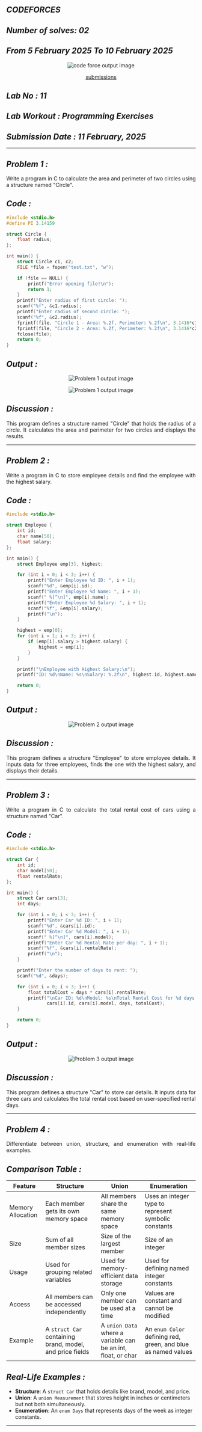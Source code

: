 ## *CODEFORCES*

## *Number of solves: 02*
## *From 5 February 2025   To        10 February 2025*
<p align="center">
<img alt="code force output image" src="https://github.com/user-attachments/assets/51d5b2e3-80ec-4a67-9ddc-fd16f6435f02"/>
<div align="center"> 
    
[submissions](https://codeforces.com/submissions/joseph)
</div>
</p>




## *Lab No : 11*

## *Lab Workout : Programming Exercises*

## *Submission Date : 11 February, 2025*

---

## *Problem 1 :*
<div align="justify"> Write a program in C to calculate the area and perimeter of two circles using a structure named "Circle". </div>

## *Code :*
~~~C
#include <stdio.h>
#define PI 3.14159

struct Circle {
    float radius;
};

int main() {
    struct Circle c1, c2;
    FILE *file = fopen("test.txt", "w");

    if (file == NULL) {
        printf("Error opening file!\n");
        return 1;
    }
    printf("Enter radius of first circle: ");
    scanf("%f", &c1.radius);
    printf("Enter radius of second circle: ");
    scanf("%f", &c2.radius);
    fprintf(file, "Circle 1 - Area: %.2f, Perimeter: %.2f\n", 3.1416*c1.radius*c1.radius, 2*3.1416*c1.radius);
    fprintf(file, "Circle 2 - Area: %.2f, Perimeter: %.2f\n", 3.1416*c2.radius*c2.radius, 2*3.1416*c2.radius);
    fclose(file);
    return 0;
}

~~~

## *Output :* 
<p align="center">
<img alt="Problem 1 output image" src="https://github.com/user-attachments/assets/9c95120a-b611-43d9-8776-bfd4b36b6cf3">
</p>
<p align="center">
<img alt="Problem 1 output image" src="https://github.com/user-attachments/assets/8219ceac-a9e6-4b26-80f8-d49140ee0150">
</p>

## *Discussion :*
<div align="justify"> This program defines a structure named "Circle" that holds the radius of a circle. It calculates the area and perimeter for two circles and displays the results. </div>

---

## *Problem 2 :*
<div align="justify"> Write a program in C to store employee details and find the employee with the highest salary. </div>

## *Code :*
~~~C
#include <stdio.h>

struct Employee {
    int id;
    char name[50];
    float salary;
};

int main() {
    struct Employee emp[3], highest;

    for (int i = 0; i < 3; i++) {
        printf("Enter Employee %d ID: ", i + 1);
        scanf("%d", &emp[i].id);
        printf("Enter Employee %d Name: ", i + 1);
        scanf(" %[^\n]", emp[i].name);
        printf("Enter Employee %d Salary: ", i + 1);
        scanf("%f", &emp[i].salary);
        printf("\n");
    }

    highest = emp[0];
    for (int i = 1; i < 3; i++) {
        if (emp[i].salary > highest.salary) {
            highest = emp[i];
        }
    }

    printf("\nEmployee with Highest Salary:\n");
    printf("ID: %d\nName: %s\nSalary: %.2f\n", highest.id, highest.name, highest.salary);

    return 0;
}

~~~

## *Output :* 
<p align="center">
<img alt="Problem 2 output image" src="https://github.com/user-attachments/assets/d874dfe0-55ed-48bc-9b56-b7e976067027">
</p>

## *Discussion :*
<div align="justify"> This program defines a structure "Employee" to store employee details. It inputs data for three employees, finds the one with the highest salary, and displays their details. </div>

---

## *Problem 3 :*
<div align="justify"> Write a program in C to calculate the total rental cost of cars using a structure named "Car". </div>

## *Code :*
~~~C
#include <stdio.h>

struct Car {
    int id;
    char model[50];
    float rentalRate;
};

int main() {
    struct Car cars[3];
    int days;

    for (int i = 0; i < 3; i++) {
        printf("Enter Car %d ID: ", i + 1);
        scanf("%d", &cars[i].id);
        printf("Enter Car %d Model: ", i + 1);
        scanf(" %[^\n]", cars[i].model);
        printf("Enter Car %d Rental Rate per day: ", i + 1);
        scanf("%f", &cars[i].rentalRate);
        printf("\n");
    }

    printf("Enter the number of days to rent: ");
    scanf("%d", &days);

    for (int i = 0; i < 3; i++) {
        float totalCost = days * cars[i].rentalRate;
        printf("\nCar ID: %d\nModel: %s\nTotal Rental Cost for %d days: %.2f\n",
               cars[i].id, cars[i].model, days, totalCost);
    }

    return 0;
}

~~~

## *Output :* 
<p align="center">
<img alt="Problem 3 output image" src="https://github.com/user-attachments/assets/e273a473-05d7-4c2d-b917-3cd345fa8cfa">
</p>

## *Discussion :*
<div align="justify"> This program defines a structure "Car" to store car details. It inputs data for three cars and calculates the total rental cost based on user-specified rental days. </div>

---
## *Problem 4 :*
<div align="justify"> Differentiate between union, structure, and enumeration with real-life examples. </div>

## *Comparison Table :*

| Feature        | Structure | Union | Enumeration |
|--------------|------------|--------|--------------|
| Memory Allocation | Each member gets its own memory space | All members share the same memory space | Uses an integer type to represent symbolic constants |
| Size | Sum of all member sizes | Size of the largest member | Size of an integer |
| Usage | Used for grouping related variables | Used for memory-efficient data storage | Used for defining named integer constants |
| Access | All members can be accessed independently | Only one member can be used at a time | Values are constant and cannot be modified |
| Example | A `struct Car` containing brand, model, and price fields | A `union Data` where a variable can be an int, float, or char | An `enum Color` defining red, green, and blue as named values |

## *Real-Life Examples :*

- **Structure**: A `struct Car` that holds details like brand, model, and price.
- **Union**: A `union Measurement` that stores height in inches or centimeters but not both simultaneously.
- **Enumeration**: An `enum Days` that represents days of the week as integer constants.

---
